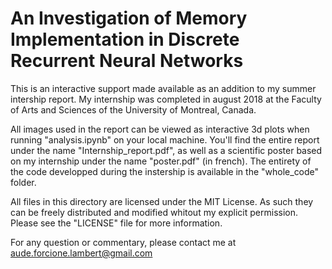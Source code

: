 # An Investigation of Memory Implementation in Discrete Recurrent Neural Networks

This is an interactive support made available as an addition to my summer intership report. My internship was completed in august 2018 at the Faculty of Arts and Sciences of the University of Montreal, Canada.

All images used in the report can be viewed as interactive 3d plots when running "analysis.ipynb" on your local machine. You'll find the entire report under the name "Internship_report.pdf", as well as a scientific poster based on my internship under the name "poster.pdf" (in french). The entirety of the code developped during the instership is available in the "whole_code" folder.

All files in this directory are licensed under the MIT License. As such they can be freely distributed and modified whitout my explicit permission. Please see the "LICENSE" file for more information.

For any question or commentary, please contact me at aude.forcione.lambert@gmail.com
